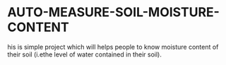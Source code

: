 # AUTO-MEASURE-SOIL-MOISTURE-CONTENT
his is simple project which will helps people to know moisture content of their soil (i.ethe level of water contained in their soil).
